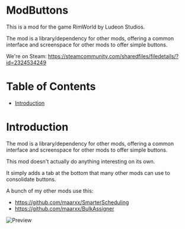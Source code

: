 # ModButtons

This is a mod for the game RimWorld by Ludeon Studios.

The mod is a library/dependency for other mods, offering a common interface and screenspace for other mods to offer simple buttons.

We're on Steam: https://steamcommunity.com/sharedfiles/filedetails/?id=2324534249

# Table of Contents

* [Introduction](#introduction)

# Introduction

The mod is a library/dependency for other mods, offering a common interface and screenspace for other mods to offer simple buttons.

This mod doesn't actually do anything interesting on its own.

It simply adds a tab at the bottom that many other mods can use to consolidate buttons.

A bunch of my other mods use this:

* https://github.com/maarxx/SmarterScheduling
* https://github.com/maarxx/BulkAssigner

![Preview](./About/Preview.png)

